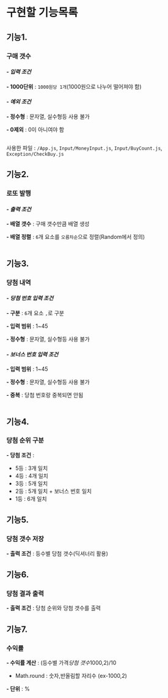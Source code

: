 # 구현할 기능목록

## 기능1.

### 구매 갯수

#### _- 입력 조건_

**\- 1000단위** : `1000원당 1개`(1000원으로 나누어 떨어져야 함)

#### _- 예외 조건_

**\- 정수형** : 문자열, 실수형등 사용 불가

**\- 0제외** : 0이 아니여야 함

```JavaScript

```

사용한 파일 : `/App.js`, `Input/MoneyInput.js`, `Input/BuyCount.js`, `Exception/CheckBuy.js`

## 기능2.

### 로또 발행

#### _- 출력 조건_

**\- 배열 갯수** : 구매 갯수만큼 배열 생성

**\- 배열 정렬** : `6`개 요소를 `오름차순`으로 정렬(Random에서 정의)

```JavaScript

```

## 기능3.

### 당첨 내역

#### _- 당첨 번호 입력 조건_

**\- 구분** : `6`개 요소 `,`로 구분

**\- 입력 범위** : 1~45

**\- 정수형** : 문자열, 실수형등 사용 불가

#### _- 보너스 번호 입력 조건_

**\- 입력 범위** : 1~45

**\- 정수형** : 문자열, 실수형등 사용 불가

**\- 중복** : 당첨 번호랑 중복되면 안됨

```JavaScript

```

## 기능4.

### 당첨 순위 구분

**\- 당첨 조건** :

- 5등 : 3개 일치
- 4등 : 4개 일치
- 3등 : 5개 일치
- 2등 : 5개 일치 + 보너스 번호 일치
- 1등 : 6개 일치

## 기능5.

### 당첨 갯수 저장

**\- 출력 조건** : 등수별 당첨 갯수(딕셔너리 활용)

## 기능6.

### 당첨 결과 출력

**\- 출력 조건** : 당첨 순위와 당첨 갯수를 출력

## 기능7.

### 수익률

**\- 수익률 계산** : (등수별 가격*당첨 갯수*1000,2)/10

- Math.round : 숫자,반올림할 자리수 (ex-1000,2)

**\- 단위** : %
